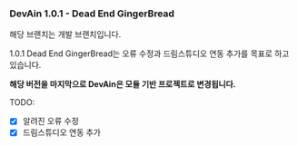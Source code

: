 ### DevAin 1.0.1 - Dead End GingerBread

해당 브랜치는 개발 브랜치입니다.

1.0.1 Dead End GingerBread는 오류 수정과 드림스튜디오 연동 추가를 목표로 하고 있습니다.

<b>해당 버전을 마지막으로 DevAin은 모듈 기반 프로젝트로 변경됩니다.</b>

TODO:
- [x] 알려진 오류 수정
- [x] 드림스튜디오 연동 추가